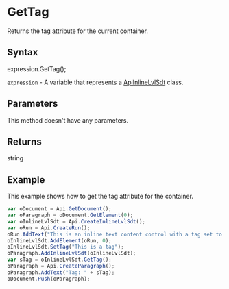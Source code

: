 # GetTag

Returns the tag attribute for the current container.

## Syntax

expression.GetTag();

`expression` - A variable that represents a [ApiInlineLvlSdt](../ApiInlineLvlSdt.md) class.

## Parameters

This method doesn't have any parameters.

## Returns

string

## Example

This example shows how to get the tag attribute for the container.

```javascript
var oDocument = Api.GetDocument();
var oParagraph = oDocument.GetElement(0);
var oInlineLvlSdt = Api.CreateInlineLvlSdt();
var oRun = Api.CreateRun();
oRun.AddText("This is an inline text content control with a tag set to it.");
oInlineLvlSdt.AddElement(oRun, 0);
oInlineLvlSdt.SetTag("This is a tag");
oParagraph.AddInlineLvlSdt(oInlineLvlSdt);
var sTag = oInlineLvlSdt.GetTag();
oParagraph = Api.CreateParagraph();
oParagraph.AddText("Tag: " + sTag);
oDocument.Push(oParagraph);
```
